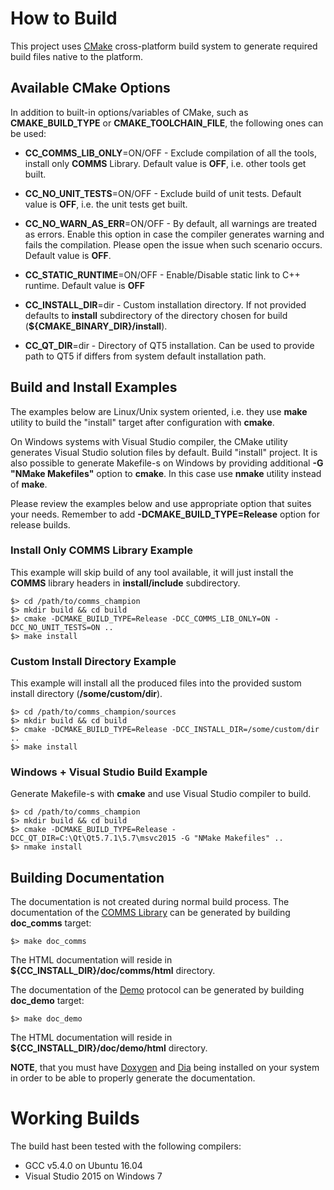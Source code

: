 # How to Build

This project uses [CMake](https://cmake.org) cross-platform build system to
generate required build files native to the platform.

## Available CMake Options

In addition to built-in options/variables of CMake, such as **CMAKE_BUILD_TYPE** or
**CMAKE_TOOLCHAIN_FILE**, the following ones can be used:

- **CC_COMMS_LIB_ONLY**=ON/OFF - Exclude compilation of all the tools, install only
**COMMS** Library. Default value is **OFF**, i.e. other tools get built.

- **CC_NO_UNIT_TESTS**=ON/OFF - Exclude build of unit tests. Default value is 
**OFF**, i.e. the unit tests get built.

- **CC_NO_WARN_AS_ERR**=ON/OFF - By default, all warnings are treated as
errors. Enable this option in case the compiler generates warning and fails the
compilation. Please open the issue when such scenario occurs. Default value is 
**OFF**.

- **CC_STATIC_RUNTIME**=ON/OFF - Enable/Disable static link to C++ runtime. Default value is **OFF**

- **CC_INSTALL_DIR**=dir - Custom installation directory. If not provided defaults to
**install** subdirectory of the directory chosen for build (**${CMAKE_BINARY_DIR}/install**).

- **CC_QT_DIR**=dir - Directory of QT5 installation. Can be used to provide path to QT5 if
differs from system default installation path.

## Build and Install Examples

The examples below are Linux/Unix system oriented, i.e. they use **make** utility
to build the "install" target after configuration with **cmake**. 

On Windows
systems with Visual Studio compiler, the CMake utility generates Visual Studio
solution files by default. Build "install" project. It is also possible to 
generate Makefile-s on Windows by providing additional **-G "NMake Makefiles"** option
to **cmake**. In this case use **nmake** utility instead of **make**.

Please review the examples below and use appropriate option that suites your
needs. Remember to add **-DCMAKE_BUILD_TYPE=Release** option for release
builds.


### Install Only **COMMS** Library Example
This example will skip build of any tool available, it will just install 
the **COMMS** library headers in **install/include** subdirectory.

```
$> cd /path/to/comms_champion
$> mkdir build && cd build
$> cmake -DCMAKE_BUILD_TYPE=Release -DCC_COMMS_LIB_ONLY=ON -DCC_NO_UNIT_TESTS=ON ..
$> make install 
```

### Custom Install Directory Example
This example will install all the produced files into the provided sustom
install directory (**/some/custom/dir**).

```
$> cd /path/to/comms_champion/sources
$> mkdir build && cd build
$> cmake -DCMAKE_BUILD_TYPE=Release -DCC_INSTALL_DIR=/some/custom/dir ..
$> make install 
```

### Windows + Visual Studio Build Example
Generate Makefile-s with **cmake** and use Visual Studio compiler to build.
```
$> cd /path/to/comms_champion
$> mkdir build && cd build
$> cmake -DCMAKE_BUILD_TYPE=Release -DCC_QT_DIR=C:\Qt\Qt5.7.1\5.7\msvc2015 -G "NMake Makefiles" ..
$> nmake install 
```

## Building Documentation
The documentation is not created during normal build process. The documentation of
the [COMMS Library](#comms-library) can be generated by building **doc_comms**
target:

``` 
$> make doc_comms
```

The HTML documentation will reside in **${CC_INSTALL_DIR}/doc/comms/html** directory.

The documentation of
the [Demo](#demo-protocol) protocol can be generated by building **doc_demo**
target:
 
```
$> make doc_demo
```

The HTML documentation will reside in **${CC_INSTALL_DIR}/doc/demo/html** directory.

**NOTE**, that you must have 
[Doxygen](www.doxygen.org) 
and [Dia](https://wiki.gnome.org/Apps/Dia) 
being installed on your system in order to be able to properly generate the 
documentation.

# Working Builds
The build hast been tested with the following compilers:

- GCC v5.4.0 on Ubuntu 16.04
- Visual Studio 2015 on Windows 7
